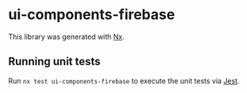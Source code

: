 # ui-components-firebase

This library was generated with [Nx](https://nx.dev).

## Running unit tests

Run `nx test ui-components-firebase` to execute the unit tests via [Jest](https://jestjs.io).

